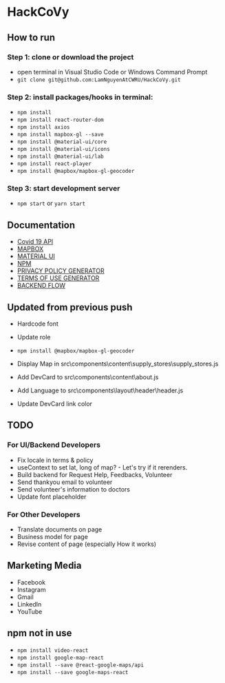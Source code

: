 # HackCoVy
## How to run 
### Step 1: clone or download the project
* open terminal in Visual Studio Code or Windows Command Prompt
* ```git clone git@github.com:LamNguyenAtCWRU/HackCoVy.git```
### Step 2: install packages/hooks in terminal: 
* ```npm install```
* ```npm install react-router-dom```
* ```npm install axios```
* ```npm install mapbox-gl --save```
* ```npm install @material-ui/core``` 
* ```npm install @material-ui/icons```
* ```npm install @material-ui/lab```
* ```npm install react-player```
* ```npm install @mapbox/mapbox-gl-geocoder```
### Step 3: start development server
* ```npm start``` or ```yarn start```

## Documentation
* [Covid 19 API](https://corona.lmao.ninja/v2/countries)
* [MAPBOX](https://www.mapbox.com/)
* [MATERIAL UI](https://material-ui.com/)
* [NPM](https://www.npmjs.com/)
* [PRIVACY POLICY GENERATOR](https://www.privacypolicygenerator.info/)
* [TERMS OF USE GENERATOR](https://www.termsofusegenerator.net/)
* [BACKEND FLOW](https://www.lucidchart.com/invitations/accept/266989db-b767-4300-afff-91cdef6bbff7)

## Updated from previous push
* Hardcode font 

* Update role
* ```npm install @mapbox/mapbox-gl-geocoder```
* Display Map in src\components\content\supply_stores\supply_stores.js
* Add DevCard to src\components\content\about.js
* Add Language to src\components\layout\header\header.js
* Update DevCard link color

## TODO
### For UI/Backend Developers
* Fix locale in terms & policy
* useContext to set lat, long of map? - Let's try if it rerenders.
* Build backend for Request Help, Feedbacks, Volunteer
* Send thankyou email to volunteer
* Send volunteer's information to doctors 
* Update font placeholder

### For Other Developers
* Translate documents on page
* Business model for page
* Revise content of page (especially How it works)

## Marketing Media
* Facebook
* Instagram
* Gmail
* LinkedIn
* YouTube

## npm not in use
* ```npm install video-react```
* ```npm install google-map-react``` 
* ```npm install --save @react-google-maps/api``` 
* ```npm install --save google-maps-react``` 


